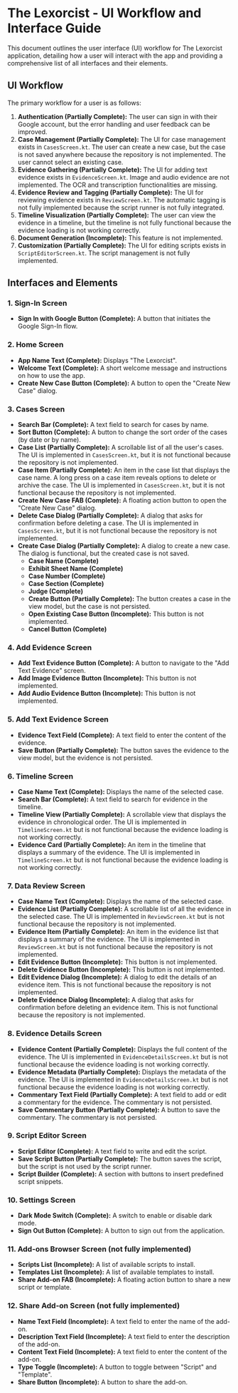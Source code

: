 # The Lexorcist - UI Workflow and Interface Guide

This document outlines the user interface (UI) workflow for The Lexorcist application, detailing how a user will interact with the app and providing a comprehensive list of all interfaces and their elements.

## UI Workflow

The primary workflow for a user is as follows:

1.  **Authentication (Partially Complete):** The user can sign in with their Google account, but the error handling and user feedback can be improved.
2.  **Case Management (Partially Complete):** The UI for case management exists in `CasesScreen.kt`. The user can create a new case, but the case is not saved anywhere because the repository is not implemented. The user cannot select an existing case.
3.  **Evidence Gathering (Partially Complete):** The UI for adding text evidence exists in `EvidenceScreen.kt`. Image and audio evidence are not implemented. The OCR and transcription functionalities are missing.
4.  **Evidence Review and Tagging (Partially Complete):** The UI for reviewing evidence exists in `ReviewScreen.kt`. The automatic tagging is not fully implemented because the script runner is not fully integrated.
5.  **Timeline Visualization (Partially Complete):** The user can view the evidence in a timeline, but the timeline is not fully functional because the evidence loading is not working correctly.
6.  **Document Generation (Incomplete):** This feature is not implemented.
7.  **Customization (Partially Complete):** The UI for editing scripts exists in `ScriptEditorScreen.kt`. The script management is not fully implemented.

## Interfaces and Elements

### 1. Sign-In Screen

*   **Sign In with Google Button (Complete):** A button that initiates the Google Sign-In flow.

### 2. Home Screen

*   **App Name Text (Complete):** Displays "The Lexorcist".
*   **Welcome Text (Complete):** A short welcome message and instructions on how to use the app.
*   **Create New Case Button (Complete):** A button to open the "Create New Case" dialog.

### 3. Cases Screen

*   **Search Bar (Complete):** A text field to search for cases by name.
*   **Sort Button (Complete):** A button to change the sort order of the cases (by date or by name).
*   **Case List (Partially Complete):** A scrollable list of all the user's cases. The UI is implemented in `CasesScreen.kt`, but it is not functional because the repository is not implemented.
*   **Case Item (Partially Complete):** An item in the case list that displays the case name. A long press on a case item reveals options to delete or archive the case. The UI is implemented in `CasesScreen.kt`, but it is not functional because the repository is not implemented.
*   **Create New Case FAB (Complete):** A floating action button to open the "Create New Case" dialog.
*   **Delete Case Dialog (Partially Complete):** A dialog that asks for confirmation before deleting a case. The UI is implemented in `CasesScreen.kt`, but it is not functional because the repository is not implemented.
*   **Create Case Dialog (Partially Complete):** A dialog to create a new case. The dialog is functional, but the created case is not saved.
    *   **Case Name (Complete)**
    *   **Exhibit Sheet Name (Complete)**
    *   **Case Number (Complete)**
    *   **Case Section (Complete)**
    *   **Judge (Complete)**
    *   **Create Button (Partially Complete):** The button creates a case in the view model, but the case is not persisted.
    *   **Open Existing Case Button (Incomplete):** This button is not implemented.
    *   **Cancel Button (Complete)**

### 4. Add Evidence Screen

*   **Add Text Evidence Button (Complete):** A button to navigate to the "Add Text Evidence" screen.
*   **Add Image Evidence Button (Incomplete):** This button is not implemented.
*   **Add Audio Evidence Button (Incomplete):** This button is not implemented.

### 5. Add Text Evidence Screen

*   **Evidence Text Field (Complete):** A text field to enter the content of the evidence.
*   **Save Button (Partially Complete):** The button saves the evidence to the view model, but the evidence is not persisted.

### 6. Timeline Screen

*   **Case Name Text (Complete):** Displays the name of the selected case.
*   **Search Bar (Complete):** A text field to search for evidence in the timeline.
*   **Timeline View (Partially Complete):** A scrollable view that displays the evidence in chronological order. The UI is implemented in `TimelineScreen.kt` but is not functional because the evidence loading is not working correctly.
*   **Evidence Card (Partially Complete):** An item in the timeline that displays a summary of the evidence. The UI is implemented in `TimelineScreen.kt` but is not functional because the evidence loading is not working correctly.

### 7. Data Review Screen

*   **Case Name Text (Complete):** Displays the name of the selected case.
*   **Evidence List (Partially Complete):** A scrollable list of all the evidence in the selected case. The UI is implemented in `ReviewScreen.kt` but is not functional because the repository is not implemented.
*   **Evidence Item (Partially Complete):** An item in the evidence list that displays a summary of the evidence. The UI is implemented in `ReviewScreen.kt` but is not functional because the repository is not implemented.
*   **Edit Evidence Button (Incomplete):** This button is not implemented.
*   **Delete Evidence Button (Incomplete):** This button is not implemented.
*   **Edit Evidence Dialog (Incomplete):** A dialog to edit the details of an evidence item. This is not functional because the repository is not implemented.
*   **Delete Evidence Dialog (Incomplete):** A dialog that asks for confirmation before deleting an evidence item. This is not functional because the repository is not implemented.

### 8. Evidence Details Screen

*   **Evidence Content (Partially Complete):** Displays the full content of the evidence. The UI is implemented in `EvidenceDetailsScreen.kt` but is not functional because the evidence loading is not working correctly.
*   **Evidence Metadata (Partially Complete):** Displays the metadata of the evidence. The UI is implemented in `EvidenceDetailsScreen.kt` but is not functional because the evidence loading is not working correctly.
*   **Commentary Text Field (Partially Complete):** A text field to add or edit a commentary for the evidence. The commentary is not persisted.
*   **Save Commentary Button (Partially Complete):** A button to save the commentary. The commentary is not persisted.

### 9. Script Editor Screen

*   **Script Editor (Complete):** A text field to write and edit the script.
*   **Save Script Button (Partially Complete):** The button saves the script, but the script is not used by the script runner.
*   **Script Builder (Complete):** A section with buttons to insert predefined script snippets.

### 10. Settings Screen

*   **Dark Mode Switch (Complete):** A switch to enable or disable dark mode.
*   **Sign Out Button (Complete):** A button to sign out from the application.

### 11. Add-ons Browser Screen (not fully implemented)

*   **Scripts List (Incomplete):** A list of available scripts to install.
*   **Templates List (Incomplete):** A list of available templates to install.
*   **Share Add-on FAB (Incomplete):** A floating action button to share a new script or template.

### 12. Share Add-on Screen (not fully implemented)

*   **Name Text Field (Incomplete):** A text field to enter the name of the add-on.
*   **Description Text Field (Incomplete):** A text field to enter the description of the add-on.
*   **Content Text Field (Incomplete):** A text field to enter the content of the add-on.
*   **Type Toggle (Incomplete):** A button to toggle between "Script" and "Template".
*   **Share Button (Incomplete):** A button to share the add-on.
